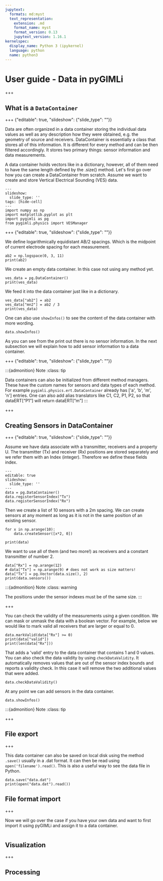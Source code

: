 ```yaml
---
jupytext:
  formats: md:myst
  text_representation:
    extension: .md
    format_name: myst
    format_version: 0.13
    jupytext_version: 1.16.1
kernelspec:
  display_name: Python 3 (ipykernel)
  language: python
  name: python3
---
```


# User guide - Data in pyGIMLi

+++

## What is a `DataContainer`

+++ {"editable": true, "slideshow": {"slide_type": ""}}

Data are often organized in a data container storing the individual data values as well as any description how they were obtained, e.g. the geometry of source and receivers. DataContainer is essentially a class that stores all of this information. It is different for every method and can be then filtered accordingly. It stores two primary things: sensor information and data measurements.


A data container holds vectors like in a dictionary, however, all of them need to have the same length defined by the .size() method. Let's first go over how you can create a DataContainer from scratch. Assume we want to create and store Vertical Electrical Sounding (VES) data.

```{code-cell} ipython3
---
slideshow:
  slide_type: ''
tags: [hide-cell]
---
import numpy as np
import matplotlib.pyplot as plt
import pygimli as pg
from pygimli.physics import VESManager
```

+++ {"editable": true, "slideshow": {"slide_type": ""}}

We define logarithmically equidistant AB/2 spacings. Which is the midpoint of current electrode spacing for each measurement. 

```{code-cell} ipython3
ab2 = np.logspace(0, 3, 11)
print(ab2)
```

We create an empty data container. In this case not using any method yet.

```{code-cell} ipython3
ves_data = pg.DataContainer()
print(ves_data)
```

We feed it into the data container just like in a dictionary.

```{code-cell} ipython3
ves_data["ab2"] = ab2
ves_data["mn2"] = ab2 / 3
print(ves_data)
```

One can also use `showInfos()` to see the content of the data container with more wording. 

```{code-cell} ipython3
data.showInfos()
```

As you can see from the print out there is no sensor information. In the next subsection we will explain how to add sensor information to a data container.

+++ {"editable": true, "slideshow": {"slide_type": ""}}

:::{admonition} Note
:class: tip

Data containers can also be initialized from different method managers. These have the custom names for sensors and data types of each method. For example `pygimli.physics.ert.DataContainer` already has ['a', 'b', 'm', 'n'] entries. One can also add alias translators like C1, C2, P1, P2, so that dataERT[“P1”] will return dataERT[“m”]
:::

+++

## Creating Sensors in DataContainer

+++ {"editable": true, "slideshow": {"slide_type": ""}}

Assume we have data associate with a transmitter, receivers and a property U. The transmitter (Tx) and receiver (Rx) positions are stored separately and we refer them with an Index (integer). Therefore we define these fields index. 

```{code-cell} ipython3
---
editable: true
slideshow:
  slide_type: ''
---
data = pg.DataContainer()
data.registerSensorIndex("Tx")
data.registerSensorIndex("Rx")
```

Then we create a list of 10 sensors with a 2m spacing. We can create sensors at any moment as long as it is not in the same position of an existing sensor.

```{code-cell} ipython3
for x in np.arange(10):
    data.createSensor([x*2, 0])

print(data)
```

We want to use all of them (and two more!) as receivers and a constant transmitter of number 2.

```{code-cell} ipython3
data["Rx"] = np.arange(12)
# data["Tx"] = np.arange(9) # does not work as size matters!
data["Tx"] = pg.Vector(data.size(), 2)
print(data.sensors())
```

:::{admonition} Note
:class: warning

The positions under the sensor indexes must be of the same size.
:::

+++

You can check the validity of the measurements using a given condition. We can mask or unmask the data with a boolean vector. For example, below we would like to mark valid all receivers that are larger or equal to 0. 

```{code-cell} ipython3
data.markValid(data["Rx"] >= 0)
print(data["valid"])
print(len(data["Rx"]))
```

That adds a 'valid' entry to the data container that contains 1 and 0 values. You can also check the data validity by using `checkDataValidity`. It automatically removes values that are out of the sensor index bounds and reports a validity check. In this case it will remove the two additional values that were added. 

```{code-cell} ipython3
data.checkDataValidity()
```

At any point we can add sensors in the data container. 

```{code-cell} ipython3
data.showInfos()
```

:::{admonition} Note
:class: tip

+++

## File export

+++

This data container can also be saved on local disk using the method `.save()` usually in a .dat format. It can then be read using `open('filename').read()`. This is also a useful way to see the data file in Python. 

```{code-cell} ipython3
data.save("data.dat")
print(open("data.dat").read())
```

## File format import

+++

Now we will go over the case if you have your own data and want to first import it using pyGIMLi and assign it to a data container. 

```{code-cell} ipython3

```

## Visualization

+++

## Processing

```{code-cell} ipython3

```
